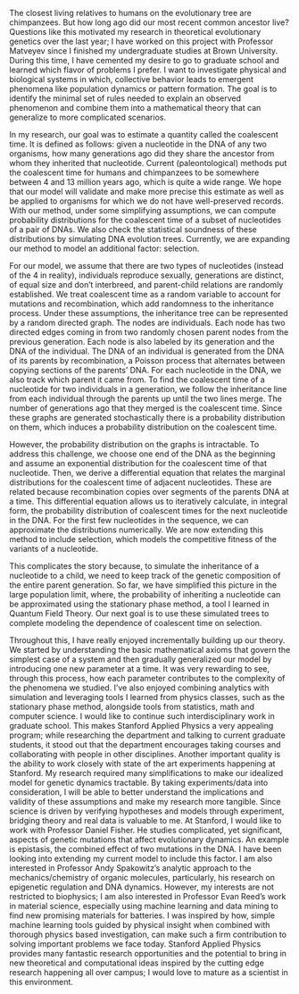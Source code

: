 The closest living relatives to humans on the evolutionary tree are chimpanzees. But how long ago did our most recent common ancestor live? Questions like this motivated my research in theoretical evolutionary genetics over the last year; I have worked on this project with Professor Matveyev since I finished my undergraduate studies at Brown University. During this time, I have cemented my desire to go to graduate school and learned which flavor of problems I prefer. I want to investigate physical and biological systems in which, collective behavior leads to emergent phenomena like population dynamics or pattern formation. The goal is to identify the minimal set of rules needed to explain an observed phenomenon and combine them into a mathematical theory that can generalize to more complicated scenarios. 

In my research, our goal was to estimate a quantity called the coalescent time. It is defined as follows: given a nucleotide in the DNA of any two organisms, how many generations ago did they share the ancestor from whom they inherited that nucleotide. Current (paleontological) methods put the coalescent time for humans and chimpanzees to be somewhere between 4 and 13 million years ago, which is quite a wide range. We hope that our model will validate and make more precise this estimate as well as be applied to organisms for which we do not have well-preserved records. With our method, under some simplifying assumptions, we can compute probability distributions for the coalescent time of a subset of nucleotides of a pair of DNAs. We also check the statistical soundness of these distributions by simulating DNA evolution trees. Currently, we are expanding our method to model an additional factor: selection. 

For our model, we assume that there are two types of nucleotides (instead of the 4 in reality), individuals reproduce sexually, generations are distinct, of equal size and don’t interbreed, and parent-child relations are randomly established. We treat coalescent time as a random variable to account for mutations and recombination, which add randomness to the inheritance process. Under these assumptions, the inheritance tree can be represented by a random directed graph. The nodes are individuals. Each node has two directed edges coming in from two randomly chosen parent nodes from the previous generation. Each node is also labeled by its generation and the DNA of the individual. The DNA of an individual is generated from the DNA of its parents by recombination, a Poisson process that alternates between copying sections of the parents’ DNA. For each nucleotide in the DNA, we also track which parent it came from. To find the coalescent time of a nucleotide for two individuals in a generation, we follow the inheritance line from each individual through the parents up until the two lines merge. The number of generations ago that they merged is the coalescent time. Since these graphs are generated stochastically there is a probability distribution on them, which induces a probability distribution on the coalescent time. 

However, the probability distribution on the graphs is intractable. To address this challenge, we choose one end of the DNA as the beginning and assume an exponential distribution for the coalescent time of that nucleotide. Then, we derive a differential equation that relates the marginal distributions for the coalescent time of adjacent nucleotides. These are related because recombination copies over segments of the parents DNA at a time. This differential equation allows us to iteratively calculate, in integral form, the probability distribution of coalescent times for the next nucleotide in the DNA. For the first few nucleotides in the sequence, we can approximate the distributions numerically. We are now extending this method to include selection, which models the competitive fitness of the variants of a nucleotide. 

This complicates the story because, to simulate the inheritance of a nucleotide to a child, we need to keep track of the genetic composition of the entire parent generation. So far, we have simplified this picture in the large population limit, where, the probability of inheriting a nucleotide can be approximated using the stationary phase method, a tool I learned in Quantum Field Theory. Our next goal is to use these simulated trees to complete modeling the dependence of coalescent time on selection. 

Throughout this, I have really enjoyed incrementally building up our theory. We started by understanding the basic mathematical axioms that govern the simplest case of a system and then gradually generalized our model by introducing one new parameter at a time. It was very rewarding to see, through this process, how each parameter contributes to the complexity of the phenomena we studied. I’ve also enjoyed combining analytics with simulation and leveraging tools I learned from physics classes, such as the stationary phase method, alongside tools from statistics, math and computer science. I would like to continue such interdisciplinary work in graduate school. This makes Stanford Applied Physics a very appealing program; while researching the department and talking to current graduate students, it stood out that the department encourages taking courses and collaborating with people in other disciplines. Another important quality is the ability to work closely with state of the art experiments happening at Stanford. My research required many simplifications to make our idealized model for genetic dynamics tractable. By taking experiments/data into consideration, I will be able to better understand the implications and validity of these assumptions and make my research more tangible. Since science is driven by verifying hypotheses and models through experiment, bridging theory and real data is valuable to me. At Stanford, I would like to work with Professor Daniel Fisher. He studies complicated, yet significant, aspects of genetic mutations that affect evolutionary dynamics. An example is epistasis, the combined effect of two mutations in the DNA. I have been looking into extending my current model to include this factor. I am also interested in Professor Andy Spakowitz’s analytic approach to the mechanics/chemistry of organic molecules, particularly, his research on epigenetic regulation and DNA dynamics. However, my interests are not restricted to biophysics; I am also interested in Professor Evan Reed’s work in material science, especially using machine learning and data mining to find new promising materials for batteries. I was inspired by how, simple machine learning tools guided by physical insight when combined with thorough physics based investigation, can make such a firm contribution to solving important problems we face today. Stanford Applied Physics provides many fantastic research opportunities and the potential to bring in new theoretical and computational ideas inspired by the cutting edge research happening all over campus; I would love to mature as a scientist in this environment.
